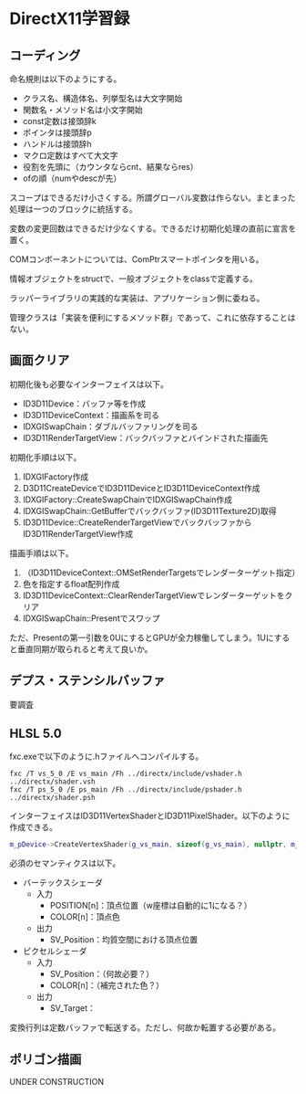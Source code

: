 # DirectX11学習録

## コーディング

命名規則は以下のようにする。

* クラス名、構造体名、列挙型名は大文字開始
* 関数名・メソッド名は小文字開始
* const定数は接頭辞k
* ポインタは接頭辞p
* ハンドルは接頭辞h
* マクロ定数はすべて大文字
* 役割を先頭に（カウンタならcnt、結果ならres）
* ofの順（numやdescが先）

スコープはできるだけ小さくする。所謂グローバル変数は作らない。まとまった処理は一つのブロックに統括する。

変数の変更回数はできるだけ少なくする。できるだけ初期化処理の直前に宣言を置く。

COMコンポーネントについては、ComPtrスマートポインタを用いる。

情報オブジェクトをstructで、一般オブジェクトをclassで定義する。

ラッパーライブラリの実践的な実装は、アプリケーション側に委ねる。

管理クラスは「実装を便利にするメソッド群」であって、これに依存することはない。

## 画面クリア

初期化後も必要なインターフェイスは以下。

* ID3D11Device：バッファ等を作成
* ID3D11DeviceContext：描画系を司る
* IDXGISwapChain：ダブルバッファリングを司る
* ID3D11RenderTargetView：バックバッファとバインドされた描画先

初期化手順は以下。

1. IDXGIFactory作成
2. D3D11CreateDeviceでID3D11DeviceとID3D11DeviceContext作成
3. IDXGIFactory::CreateSwapChainでIDXGISwapChain作成
4. IDXGISwapChain::GetBufferでバックバッファ(ID3D11Texture2D)取得
5. ID3D11Device::CreateRenderTargetViewでバックバッファからID3D11RenderTargetView作成

描画手順は以下。

1. （ID3D11DeviceContext::OMSetRenderTargetsでレンダーターゲット指定）
2. 色を指定するfloat配列作成
3. ID3D11DeviceContext::ClearRenderTargetViewでレンダーターゲットをクリア
4. IDXGISwapChain::Presentでスワップ

ただ、Presentの第一引数を0UにするとGPUが全力稼働してしまう。1Uにすると垂直同期が取られると考えて良いか。

## デプス・ステンシルバッファ

要調査

## HLSL 5.0

fxc.exeで以下のように.hファイルへコンパイルする。

```
fxc /T vs_5_0 /E vs_main /Fh ../directx/include/vshader.h ../directx/shader.vsh
fxc /T ps_5_0 /E ps_main /Fh ../directx/include/pshader.h ../directx/shader.psh 
```

インターフェイスはID3D11VertexShaderとID3D11PixelShader。以下のように作成できる。

```c++
m_pDevice->CreateVertexShader(g_vs_main, sizeof(g_vs_main), nullptr, m_pVShader.GetAddressOf());
```

必須のセマンティクスは以下。

* バーテックスシェーダ
  * 入力
    * POSITION[n]：頂点位置（w座標は自動的に1になる？）
    * COLOR[n]：頂点色
  * 出力
    * SV_Position：均質空間における頂点位置
* ピクセルシェーダ
  * 入力
    * SV_Position：（何故必要？）
    * COLOR[n]：（補完された色？）
  * 出力
    * SV_Target：

変換行列は定数バッファで転送する。ただし、何故か転置する必要がある。

## ポリゴン描画

UNDER CONSTRUCTION